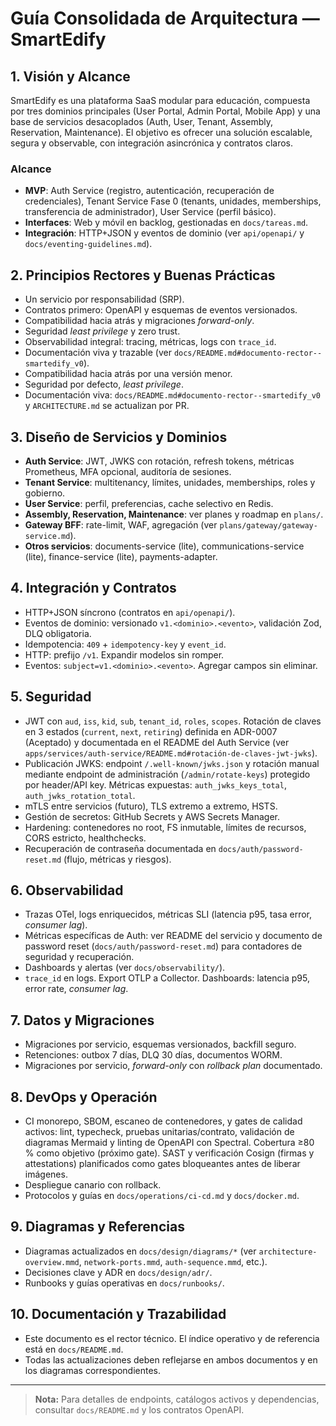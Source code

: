 # Guía Consolidada de Arquitectura — SmartEdify

## 1. Visión y Alcance
SmartEdify es una plataforma SaaS modular para educación, compuesta por tres dominios principales (User Portal, Admin Portal, Mobile App) y una base de servicios desacoplados (Auth, User, Tenant, Assembly, Reservation, Maintenance). El objetivo es ofrecer una solución escalable, segura y observable, con integración asincrónica y contratos claros.

### Alcance
- **MVP**: Auth Service (registro, autenticación, recuperación de credenciales), Tenant Service Fase 0 (tenants, unidades, memberships, transferencia de administrador), User Service (perfil básico).
- **Interfaces**: Web y móvil en backlog, gestionadas en `docs/tareas.md`.
- **Integración**: HTTP+JSON y eventos de dominio (ver `api/openapi/` y `docs/eventing-guidelines.md`).

## 2. Principios Rectores y Buenas Prácticas
- Un servicio por responsabilidad (SRP).
- Contratos primero: OpenAPI y esquemas de eventos versionados.
- Compatibilidad hacia atrás y migraciones *forward-only*.
- Seguridad *least privilege* y zero trust.
- Observabilidad integral: tracing, métricas, logs con `trace_id`.
- Documentación viva y trazable (ver `docs/README.md#documento-rector--smartedify_v0`).
- Compatibilidad hacia atrás por una versión menor.
- Seguridad por defecto, *least privilege*.
- Documentación viva: `docs/README.md#documento-rector--smartedify_v0` y `ARCHITECTURE.md` se actualizan por PR.

## 3. Diseño de Servicios y Dominios
- **Auth Service**: JWT, JWKS con rotación, refresh tokens, métricas Prometheus, MFA opcional, auditoría de sesiones.
- **Tenant Service**: multitenancy, límites, unidades, memberships, roles y gobierno.
- **User Service**: perfil, preferencias, cache selectivo en Redis.
- **Assembly, Reservation, Maintenance**: ver planes y roadmap en `plans/`.
- **Gateway BFF**: rate-limit, WAF, agregación (ver `plans/gateway/gateway-service.md`).
- **Otros servicios**: documents-service (lite), communications-service (lite), finance-service (lite), payments-adapter.

## 4. Integración y Contratos
- HTTP+JSON síncrono (contratos en `api/openapi/`).
- Eventos de dominio: versionado `v1.<dominio>.<evento>`, validación Zod, DLQ obligatoria.
- Idempotencia: `409` + `idempotency-key` y `event_id`.
- HTTP: prefijo `/v1`. Expandir modelos sin romper.
- Eventos: `subject=v1.<dominio>.<evento>`. Agregar campos sin eliminar.

## 5. Seguridad
- JWT con `aud`, `iss`, `kid`, `sub`, `tenant_id`, `roles`, `scopes`. Rotación de claves en 3 estados (`current`, `next`, `retiring`) definida en ADR-0007 (Aceptado) y documentada en el README del Auth Service (ver `apps/services/auth-service/README.md#rotación-de-claves-jwt-jwks`).
- Publicación JWKS: endpoint `/.well-known/jwks.json` y rotación manual mediante endpoint de administración (`/admin/rotate-keys`) protegido por header/API key. Métricas expuestas: `auth_jwks_keys_total`, `auth_jwks_rotation_total`.
- mTLS entre servicios (futuro), TLS extremo a extremo, HSTS.
- Gestión de secretos: GitHub Secrets y AWS Secrets Manager.
- Hardening: contenedores no root, FS inmutable, límites de recursos, CORS estricto, healthchecks.
- Recuperación de contraseña documentada en `docs/auth/password-reset.md` (flujo, métricas y riesgos).

## 6. Observabilidad
- Trazas OTel, logs enriquecidos, métricas SLI (latencia p95, tasa error, *consumer lag*).
- Métricas específicas de Auth: ver README del servicio y documento de password reset (`docs/auth/password-reset.md`) para contadores de seguridad y recuperación.
- Dashboards y alertas (ver `docs/observability/`).
- `trace_id` en logs. Export OTLP a Collector. Dashboards: latencia p95, error rate, *consumer lag*.

## 7. Datos y Migraciones
- Migraciones por servicio, esquemas versionados, backfill seguro.
- Retenciones: outbox 7 días, DLQ 30 días, documentos WORM.
- Migraciones por servicio, *forward-only* con *rollback plan* documentado.

## 8. DevOps y Operación
- CI monorepo, SBOM, escaneo de contenedores, y gates de calidad activos: lint, typecheck, pruebas unitarias/contrato, validación de diagramas Mermaid y linting de OpenAPI con Spectral. Cobertura ≥80 % como objetivo (próximo gate). SAST y verificación Cosign (firmas y attestations) planificados como gates bloqueantes antes de liberar imágenes.
- Despliegue canario con rollback.
- Protocolos y guías en `docs/operations/ci-cd.md` y `docs/docker.md`.

## 9. Diagramas y Referencias
- Diagramas actualizados en `docs/design/diagrams/*` (ver `architecture-overview.mmd`, `network-ports.mmd`, `auth-sequence.mmd`, etc.).
- Decisiones clave y ADR en `docs/design/adr/`.
- Runbooks y guías operativas en `docs/runbooks/`.

## 10. Documentación y Trazabilidad
- Este documento es el rector técnico. El índice operativo y de referencia está en `docs/README.md`.
- Todas las actualizaciones deben reflejarse en ambos documentos y en los diagramas correspondientes.

---
> **Nota:** Para detalles de endpoints, catálogos activos y dependencias, consultar `docs/README.md` y los contratos OpenAPI.
